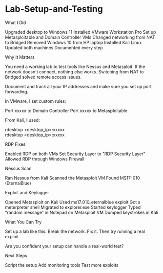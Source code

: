 # Lab-Setup-and-Testing

What I Did

Upgraded desktop to Windows 11
Installed VMware Workstation Pro
Set up Metasploitable and Domain Controller VMs
Changed networking from NAT to Bridged
Removed Windows 10 from HP laptop
Installed Kali Linux
Updated both machines
Documented every step

Why It Matters

You need a working lab to test tools like Nessus and Metasploit.
If the network doesn't connect, nothing else works.
Switching from NAT to Bridged solved remote access issues.

Document and track all your IP addresses and make sure you set up port forwarding.

In VMware, I set custom rules:

Port xxxxx to Domain Controller
Port xxxxx to Metasploitable

From Kali, I used:

rdesktop <desktop_ip>:xxxxx  
rdesktop <desktop_ip>:xxxxx

RDP Fixes

Enabled RDP on both VMs
Set Security Layer to "RDP Security Layer"
Allowed RDP through Windows Firewall

Nessus Scan

Ran Nessus from Kali
Scanned the Metasploit VM
Found MS17-010 (EternalBlue)

Exploit and Keylogger

Opened Metasploit on Kali
Used ms17_010_eternalblue exploit
Got a meterpreter shell
Migrated to explorer.exe
Started keylogger
Typed “random message” in Notepad on Metasploit VM
Dumped keystrokes in Kali

What You Can Try

Set up a lab like this.
Break the network.
Fix it.
Then try running a real exploit.

Are you confident your setup can handle a real-world test?

Next Steps

Script the setup
Add monitoring tools
Test more exploits
